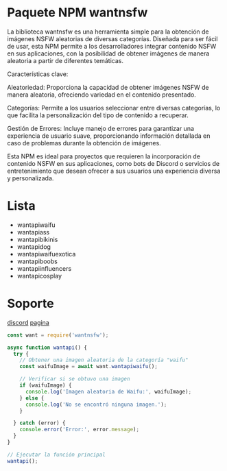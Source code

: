 # Paquete NPM wantnsfw

La biblioteca wantnsfw es una herramienta simple para la obtención de imágenes NSFW aleatorias de diversas categorías. Diseñada para ser fácil de usar, esta NPM permite a los desarrolladores integrar contenido NSFW en sus aplicaciones, con la posibilidad de obtener imágenes de manera aleatoria a partir de diferentes temáticas.

Características clave:

Aleatoriedad: Proporciona la capacidad de obtener imágenes NSFW de manera aleatoria, ofreciendo variedad en el contenido presentado.

Categorías: Permite a los usuarios seleccionar entre diversas categorías, lo que facilita la personalización del tipo de contenido a recuperar.

Gestión de Errores: Incluye manejo de errores para garantizar una experiencia de usuario suave, proporcionando información detallada en caso de problemas durante la obtención de imágenes.

Esta NPM es ideal para proyectos que requieren la incorporación de contenido NSFW en sus aplicaciones, como bots de Discord o servicios de entretenimiento que desean ofrecer a sus usuarios una experiencia diversa y personalizada.

# Lista

 * wantapiwaifu
 * wantapiass
 * wantapibikinis
 * wantapidog
 * wantapiwaifuexotica
 * wantapiboobs
 * wantapiinfluencers
 * wantapicosplay

# Soporte

[discord](https://discord.gg/CY6PX5fQA5)
[pagina](https://wantbot.xyz/)



```js
const want = require('wantnsfw');

async function wantapi() {
  try {
    // Obtener una imagen aleatoria de la categoría "waifu"
    const waifuImage = await want.wantapiwaifu();

    // Verificar si se obtuvo una imagen
    if (waifuImage) {
      console.log('Imagen aleatoria de Waifu:', waifuImage);
    } else {
      console.log('No se encontró ninguna imagen.');
    }

  } catch (error) {
    console.error('Error:', error.message);
  }
}

// Ejecutar la función principal
wantapi();